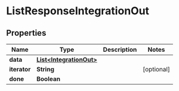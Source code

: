 

# ListResponseIntegrationOut


## Properties

| Name | Type | Description | Notes |
|------------ | ------------- | ------------- | -------------|
|**data** | [**List&lt;IntegrationOut&gt;**](IntegrationOut.md) |  |  |
|**iterator** | **String** |  |  [optional] |
|**done** | **Boolean** |  |  |



